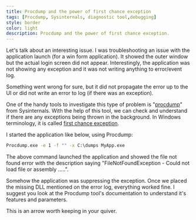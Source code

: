 ```yaml
---
title: Procdump and the power of first chance exception
tags: [Procdump, Sysinternals, diagnostic tool,debugging]
style: border 
color: light 
description: Procdump and the power of first chance exception.
---
```


Let's talk about an interesting issue. I was troubleshooting an issue with the application launch (for a win form application). It showed the outer window but the actual login screen did not appear. Interestingly, the application was not showing any exception and it was not writing anything to error/event log. 

Something went wrong for sure, but it did not propagate the error up to the UI or did not write an error to log (if there was an exception). 

One of the handy tools to investigate this type of problem is "[procdump](https://docs.microsoft.com/en-us/sysinternals/downloads/procdump)" from Sysinternals. With the help of this tool, we can check and understand if there are any exceptions being thrown in the background. In Windows terminology, it is called [first chance exception](https://docs.microsoft.com/en-us/security-risk-detection/concepts/first-chance-exception).

I started the application like below, using Procdump: 
```cmd
Procdump.exe -e 1 -f "" -x C:\dumps MyApp.exe 
```

The above command launched the application and showed the file not found error with the description saying "FileNotFoundException - Could not load file or assembly .....". 

Somehow the application was suppressing the exception. Once we placed the missing DLL mentioned on the error log, everything worked fine. I suggest you look at the Procdump tool's documentation to understand it's features and parameters. 

This is an arrow worth keeping in your quiver. 

